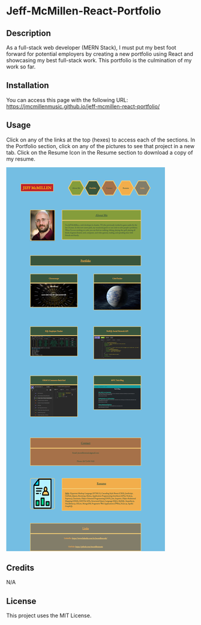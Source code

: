 # Jeff-McMillen-React-Portfolio

## Description

As a full-stack web developer (MERN Stack), I must put my best foot forward for potential employers by creating a new portfolio using React and showcasing my best full-stack work. This portfolio is the culmination of my work so far.

## Installation

You can access this page with the following URL:
https://jmcmillenmusic.github.io/jeff-mcmillen-react-portfolio/

## Usage

Click on any of the links at the top (hexes) to access each of the sections. In the Portfolio section, click on any of the pictures to see that project in a new tab. Click on the Resume Icon in the Resume section to download a copy of my resume. 

![screenshot](./src/images/screenshot.png)

## Credits

N/A

## License

This project uses the MIT License.
